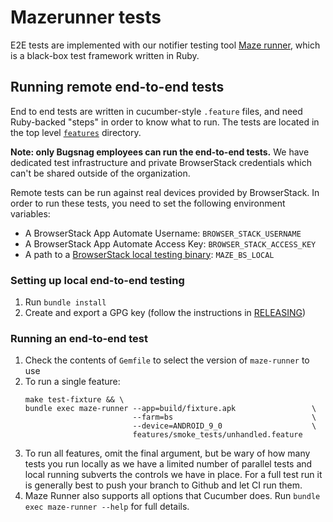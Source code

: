 # Mazerunner tests

E2E tests are implemented with our notifier testing tool [Maze runner](https://github.com/bugsnag/maze-runner), which is a black-box test framework written in Ruby.

## Running remote end-to-end tests

End to end tests are written in cucumber-style `.feature` files, and need Ruby-backed "steps" in order to know what to run. The tests are located in the top level [`features`](/features/) directory.

__Note: only Bugsnag employees can run the end-to-end tests.__ We have dedicated test infrastructure and private BrowserStack credentials which can't be shared outside of the organization.

Remote tests can be run against real devices provided by BrowserStack. In order to run these tests, you need to set the following environment variables:

- A BrowserStack App Automate Username: `BROWSER_STACK_USERNAME`
- A BrowserStack App Automate Access Key: `BROWSER_STACK_ACCESS_KEY`
- A path to a [BrowserStack local testing binary](https://www.browserstack.com/local-testing/app-automate): `MAZE_BS_LOCAL`

### Setting up local end-to-end testing

1. Run `bundle install`
1. Create and export a GPG key (follow the instructions in [RELEASING](RELEASING.md))

### Running an end-to-end test

1. Check the contents of `Gemfile` to select the version of `maze-runner` to use
1. To run a single feature:
    ```shell script
    make test-fixture && \
    bundle exec maze-runner --app=build/fixture.apk                 \
                            --farm=bs                               \
                            --device=ANDROID_9_0                    \
                            features/smoke_tests/unhandled.feature
    ```
1. To run all features, omit the final argument, but be wary of how many tests you run locally as we have a limited number of parallel tests and local running subverts the controls we have in place.  For a full test run it is generally best to push your branch to Github and let CI run them.
1. Maze Runner also supports all options that Cucumber does.  Run `bundle exec maze-runner --help` for full details.
